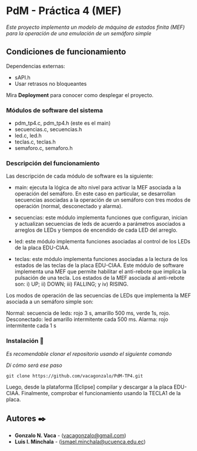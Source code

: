 # PdM - Práctica 4 (MEF)

_Este proyecto implementa un modelo de máquina de estados finita (MEF) para la operación de una emulación de un semáforo simple_

## Condiciones de funcionamiento

Dependencias externas:
* sAPI.h
* Usar retrasos no bloqueantes

Mira **Deployment** para conocer como desplegar el proyecto.

### Módulos de software del sistema

* pdm_tp4.c, pdm_tp4.h (este es el main)
* secuencias.c, secuencias.h
* led.c, led.h
* teclas.c, teclas.h
* semaforo.c, semaforo.h

### Descripción del funcionamiento

Las descripción de cada módulo de software es la siguiente:

* main: ejecuta la lógica de alto nivel para activar la MEF asociada a la operación del semáforo. En este caso en particular, se desarrollan secuencias asociadas a la operación de un semáforo con tres modos de operación (normal, desconectado y alarma).

* secuencias: este módulo implementa funciones que configuran, inician y actualizan secuencias de leds de acuerdo a parámetros asociados a arreglos de LEDs y tiempos de encendido de cada LED del arreglo.

* led: este módulo implementa funciones asociadas al control de los LEDs de la placa EDU-CIAA.

* teclas: este módulo implementa funciones asociadas a la lectura de los estados de las teclas de la placa EDU-CIAA. Este módulo de software implementa una MEF que permite habilitar el anti-rebote que implica la pulsación de una tecla. Los estados de la MEF asociada al anti-rebote son: i) UP; ii) DOWN; iii) FALLING; y iv) RISING.

Los modos de operación de las secuencias de LEDs que implementa la MEF asociada a un semáforo simple son:

Normal: secuencia de leds: rojo 3 s, amarillo 500 ms, verde 1s, rojo.
Desconectado: led amarillo intermitente cada 500 ms.
Alarma: rojo intermitente cada 1 s


### Instalación 🔧

_Es recomendable clonar el repositorio usando el siguiente comando_

_Dí cómo será ese paso_

```
git clone https://github.com/vacagonzalo/PdM-TP4.git  
```

Luego, desde la plataforma [Eclipse] compilar y descargar a la placa EDU-CIAA. Finalmente, comprobar el funcionamiento usando la TECLA1 de la placa.


## Autores ✒️


* **Gonzalo N. Vaca** - (vacagonzalo@gmail.com)
* **Luis I. Minchala** - (ismael.minchala@ucuenca.edu.ec) 